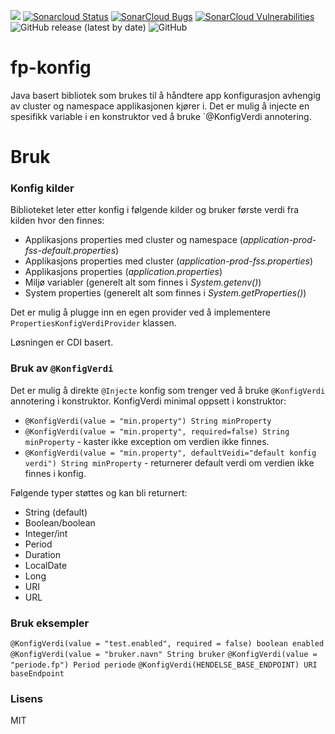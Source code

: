 ![](https://github.com/navikt/fp-konfig/workflows/Build/badge.svg) 
[![Sonarcloud Status](https://sonarcloud.io/api/project_badges/measure?project=navikt_fp-konfig&metric=alert_status)](https://sonarcloud.io/dashboard?id=navikt_fp-konfig) 
[![SonarCloud Bugs](https://sonarcloud.io/api/project_badges/measure?project=navikt_fp-konfig&metric=bugs)](https://sonarcloud.io/component_measures/metric/reliability_rating/list?id=navikt_fp-konfig)
[![SonarCloud Vulnerabilities](https://sonarcloud.io/api/project_badges/measure?project=navikt_fp-konfig&metric=vulnerabilities)](https://sonarcloud.io/component_measures/metric/security_rating/list?id=navikt_fp-konfig)
![GitHub release (latest by date)](https://img.shields.io/github/v/release/navikt/fp-konfig)
![GitHub](https://img.shields.io/github/license/navikt/fp-konfig)

# fp-konfig 
Java basert bibliotek som brukes til å håndtere app konfigurasjon avhengig av cluster og namespace applikasjonen kjører i.
Det er mulig å injecte en spesifikk variable i en konstruktor ved å bruke `@KonfigVerdi annotering.

# Bruk

### Konfig kilder
Biblioteket leter etter konfig i følgende kilder og bruker første verdi fra kilden hvor den finnes:
- Applikasjons properties med cluster og namespace (*application-prod-fss-default.properties*)
- Applikasjons properties med cluster (*application-prod-fss.properties*)
- Applikasjons properties (*application.properties*)
- Miljø variabler (generelt alt som finnes i *System.getenv()*)
- System properties (generelt alt som finnes i *System.getProperties()*)

Det er mulig å plugge inn en egen provider ved å implementere `PropertiesKonfigVerdiProvider` klassen.

Løsningen er CDI basert.

### Bruk av `@KonfigVerdi`

Det er mulig å direkte `@Injecte` konfig som trenger ved å bruke `@KonfigVerdi` annotering i konstruktor.
KonfigVerdi minimal oppsett i konstruktor:
- ```@KonfigVerdi(value = "min.property") String minProperty```
- ```@KonfigVerdi(value = "min.property", required=false) String minProperty``` - kaster ikke exception om verdien ikke finnes.
- ```@KonfigVerdi(value = "min.property", defaultVeidi="default konfig verdi") String minProperty``` - returnerer default verdi om verdien ikke finnes i konfig.

Følgende typer støttes og kan bli returnert:
- String (default)
- Boolean/boolean
- Integer/int
- Period
- Duration
- LocalDate
- Long
- URI
- URL

### Bruk eksempler
```@KonfigVerdi(value = "test.enabled", required = false) boolean enabled```
```@KonfigVerdi(value = "bruker.navn" String bruker```
```@KonfigVerdi(value = "periode.fp") Period periode```
```@KonfigVerdi(HENDELSE_BASE_ENDPOINT) URI baseEndpoint```

### Lisens
MIT

